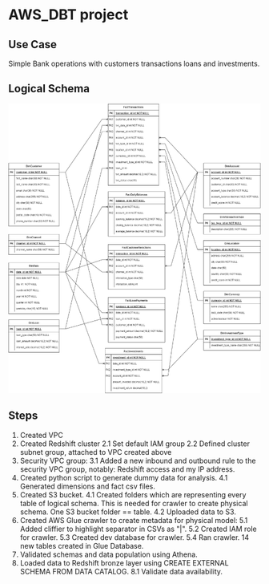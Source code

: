 # AWS_DBT project
## Use Case
Simple Bank operations with customers transactions loans and investments.

## Logical Schema
![alt text](https://github.com/arl9kin/AWS_DBT/blob/main/content/logical_view.drawio.png?raw=true)

## Steps
1. Created VPC
2. Created Redshift cluster
   2.1 Set default IAM group
   2.2 Defined cluster subnet group, attached to VPC created above
3. Security VPC group:
  3.1 Added a new inbound and outbound rule to the security VPC group, notably: Redshift access and my IP address.
4. Created python script to generate dummy data for analysis.
  4.1 Generated dimensions and fact csv files.
6. Created S3 bucket.
   4.1 Created folders which are representing every table of logical schema. This is needed for crawler to create physical schema. One S3 bucket folder == table.
   4.2 Uploaded data to S3.
7. Created AWS Glue crawler to create metadata for physical model:
   5.1 Added cliffier to highlight separator in CSVs as "|".
   5.2 Created IAM role for crawler.
   5.3 Created dev database for crawler.
   5.4 Ran crawler. 14 new tables created in Glue Database.
8. Validated schemas and data population using Athena.
9. Loaded data to Redshift bronze layer using CREATE EXTERNAL SCHEMA FROM DATA CATALOG.
   8.1 Validate data availability.
